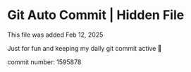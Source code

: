 # Git Auto Commit | Hidden File

This file was added Feb 12, 2025

Just for fun and keeping my daily git commit active 🤪

commit number: 1595878
